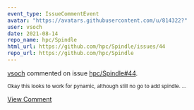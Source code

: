 ```yaml
---
event_type: IssueCommentEvent
avatar: "https://avatars.githubusercontent.com/u/814322?"
user: vsoch
date: 2021-08-14
repo_name: hpc/Spindle
html_url: https://github.com/hpc/Spindle/issues/44
repo_url: https://github.com/hpc/Spindle
---
```


<a href='https://github.com/vsoch' target='_blank'>vsoch</a> commented on issue <a href='https://github.com/hpc/Spindle/issues/44' target='_blank'>hpc/Spindle#44</a>.

<small>Okay this looks to work for pynamic, although still no go to add spindle....</small>

<a href='https://github.com/hpc/Spindle/issues/44' target='_blank'>View Comment</a>
